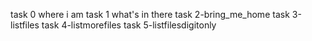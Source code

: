 task 0 where i am
task 1 what's in there
task 2-bring_me_home
task 3-listfiles
task 4-listmorefiles
task 5-listfilesdigitonly
